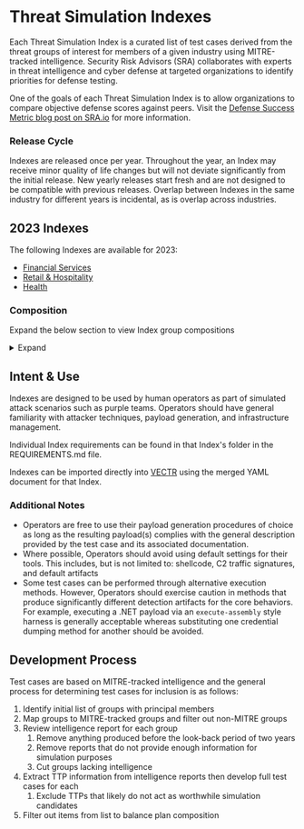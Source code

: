 # Threat Simulation Indexes

Each Threat Simulation Index is a curated list of test cases derived from the threat groups of interest for members of a given industry using MITRE-tracked intelligence. Security Risk Advisors (SRA) collaborates with experts in threat intelligence and cyber defense at targeted organizations to identify priorities for defense testing.  

One of the goals of each Threat Simulation Index is to allow organizations to compare objective defense scores against peers. Visit the [Defense Success Metric blog post on SRA.io](https://sra.io/blog/the-road-to-benchmarked-mitre-attck-alignment-defense-success-metrics/) for more information.

### Release Cycle

Indexes are released once per year. Throughout the year, an Index may receive minor quality of life changes but will not deviate significantly from the initial release. New yearly releases start fresh and are not designed to be compatible with previous releases. Overlap between Indexes in the same industry for different years is incidental, as is overlap across industries.

## 2023 Indexes

The following Indexes are available for 2023:

- [Financial Services](fs-index-2023/)
- [Retail & Hospitality](rh-index-2023/)
- [Health](h-index-2023/)

### Composition

Expand the below section to view Index group compositions

<details>
  <summary>Expand</summary>

**Financial Services**

- [APT28](https://attack.mitre.org/groups/G0007/)
- [APT29](https://attack.mitre.org/groups/G0016/)
- [APT41](https://attack.mitre.org/groups/G0096/)
- [Bazar](https://attack.mitre.org/software/S0534/)
- [Bumblebee](https://attack.mitre.org/software/S1039/) (& Quantum)
- [LAPSUS$](https://attack.mitre.org/groups/G1004/)
- [QakBot](https://attack.mitre.org/software/S0650/)

**Retail & Hospitality**

- [APT41](https://attack.mitre.org/groups/G0096/)
- [Conti](https://attack.mitre.org/software/S0575/)
- [Bumblebee](https://attack.mitre.org/software/S1039/) (& Quantum)
- [FIN7](https://attack.mitre.org/groups/G0046/)
- [LAPSUS$](https://attack.mitre.org/groups/G1004/)
- [QakBot](https://attack.mitre.org/software/S0650/)

**Health**

- [APT41](https://attack.mitre.org/groups/G0096/)
- [Bazar](https://attack.mitre.org/software/S0534/)
- [BlackTech](https://attack.mitre.org/groups/G0098/)
- [Bumblebee](https://attack.mitre.org/software/S1039/) (& Quantum)
- [Conti](https://attack.mitre.org/software/S0575/)
- [Kimsuky](https://attack.mitre.org/groups/G0094/)
- [QakBot](https://attack.mitre.org/software/S0650/)

</details>

## Intent & Use

Indexes are designed to be used by human operators as part of simulated attack scenarios such as purple teams. Operators should have general familiarity with attacker techniques, payload generation, and infrastructure management.

Individual Index requirements can be found in that Index's folder in the REQUIREMENTS.md file.

Indexes can be imported directly into [VECTR](https://vectr.io) using the merged YAML document for that Index.

### Additional Notes

- Operators are free to use their payload generation procedures of choice as long as the resulting payload(s) complies with the general description provided by the test case and its associated documentation.
- Where possible, Operators should avoid using default settings for their tools. This includes, but is not limited to: shellcode, C2 traffic signatures, and default artifacts
- Some test cases can be performed through alternative execution methods. However, Operators should exercise caution in methods that produce significantly different detection artifacts for the core behaviors. For example, executing a .NET payload via an `execute-assembly` style harness is generally acceptable whereas substituting one credential dumping method for another should be avoided.

## Development Process

Test cases are based on MITRE-tracked intelligence and the general process for determining test cases for inclusion is as follows:

1. Identify initial list of groups with principal members
2. Map groups to MITRE-tracked groups and filter out non-MITRE groups
3. Review intelligence report for each group
    1. Remove anything produced before the look-back period of two years
    2. Remove reports that do not provide enough information for simulation purposes
    3. Cut groups lacking intelligence
4. Extract TTP information from intelligence reports then develop full test cases for each
    1. Exclude TTPs that likely do not act as worthwhile simulation candidates
5. Filter out items from list to balance plan composition

